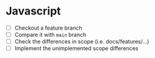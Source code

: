 # Javascript

* [ ] Checkout a feature branch
* [ ] Compare it with `main` branch
* [ ] Check the differences in scope (i.e. docs/features/...)
* [ ] Implement the unimplemented scope differences
